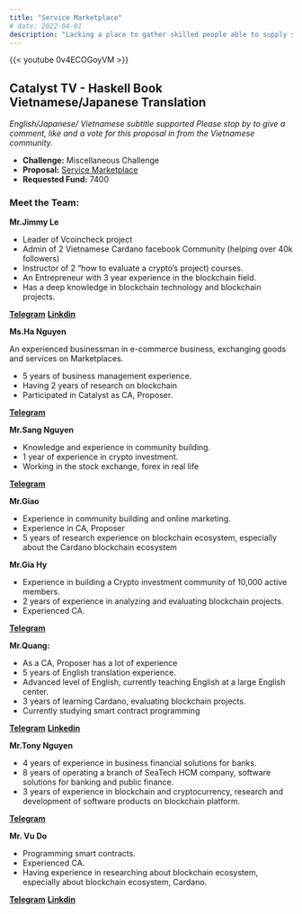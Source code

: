 ```yaml
---
title: "Service Marketplace"
# date: 2022-04-01
description: "Lacking a place to gather skilled people able to supply support services for unskilled proposers and CAs with a reasonable cost."
---
```

{{<  youtube 0v4ECOGoyVM >}}

## Catalyst TV - Haskell Book Vietnamese/Japanese Translation

*English/Japanese/ Vietnamese subtitle supported Please stop by to give a comment, like and a vote for this proposal in from the Vietnamese community.*

- **Challenge:** Miscellaneous Challenge
- **Proposal:** [Service Marketplace](https://cardano.ideascale.com/c/idea/404213)
- **Requested Fund:** 7400

### Meet the Team:

**Mr.Jimmy Le**

- Leader of Vcoincheck project
- Admin of 2 Vietnamese Cardano facebook Community (helping over 40k followers)
- Instructor of 2 “how to evaluate a crypto’s project) courses.
- An Entrepreneur with 3 year experience in the blockchain field.
- Has a deep knowledge in blockchain technology and blockchain projects.

[**Telegram**](https://t.me/Jimmy_Lee01)
[**Linkdin**](linkedin.com/in/le-linh-813125117)

 **Ms.Ha Nguyen**

An experienced businessman in e-commerce business, exchanging goods and services on Marketplaces.
- 5 years of business management experience.
- Having 2 years of research on blockchain
- Participated in Catalyst as CA, Proposer.

[**Telegram**](https://t.me/hanguyen122009)

**Mr.Sang Nguyen**

- Knowledge and experience in community building.
- 1 year of experience in crypto investment.
- Working in the stock exchange, forex in real life

[**Telegram**](https://t.me/IlumNguyen)

**Mr.Giao**

- Experience in community building and online marketing.
- Experience in CA, Proposer
- 5 years of research experience on blockchain ecosystem, especially about the Cardano blockchain ecosystem

**Mr.Gia Hy**

- Experience in building a Crypto investment community of 10,000 active members.
- 2 years of experience in analyzing and evaluating blockchain projects.
- Experienced CA.

[**Telegram**](https://t.me/GiaHyVuong)

**Mr.Quang:**

- As a CA, Proposer has a lot of experience
- 5 years of English translation experience.
- Advanced level of English, currently teaching English at a large English center.
- 3 years of learning Cardano, evaluating blockchain projects.
- Currently studying smart contract programming

[**Telegram**](https://t.me/quangdaniel)
[**Linkedin**](https://www.linkedin.com/in/tran-quang-33770b228/)

**Mr.Tony Nguyen**

- 4 years of experience in business financial solutions for banks.
- 8 years of operating a branch of SeaTech HCM company, software solutions for banking and public finance.
- 3 years of experience in blockchain and cryptocurrency, research and development of software products on blockchain platform.

[**Telegram**](https://t.me/Trint2)

**Mr. Vu Do**

- Programming smart contracts.
- Experienced CA.
- Having experience in researching about blockchain ecosystem, especially about blockchain ecosystem, Cardano.

[**Telegram**](https://t.me/VuDo2312)
[**Linkdin**](https://www.linkedin.com/in/vu-do-4ba0a2109/)